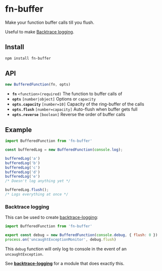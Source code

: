 # fn-buffer

Make your function buffer calls till you flush.

Useful to make [Backtrace logging](#backtrace-logging).

## Install

```sh
npm install fn-buffer
```

## API

```js
new BufferedFunction(fn, opts)
```

* **`fn`** `<function>(required)` The function to buffer calls of
* **`opts`** `[number|object]` Options or `capacity`
* **`opts.capacity`** `[number=10]` Capacity of the ring-buffer of the calls
* **`opts.flush`** `[number=capacity]` Auto-flush when buffer gets full
* **`opts.reverse`** `[boolean]` Reverse the order of buffer calls

## Example

```js
import BufferedFunction from 'fn-buffer'

const bufferedLog = new BufferedFunction(console.log);

bufferedLog('a')
bufferedLog('b')
bufferedLog('c')
bufferedLog('d')
bufferedLog('e')
/* Doesn't log anything yet */

bufferedLog.flush();
/* Logs everything at once */
```

### Backtrace logging

This can be used to create [backtrace-logging](http://www.exampler.com/writing/ring-buffer.pdf):

```js
import BufferedFunction from 'fn-buffer'

export const debug = new BufferedFunction(console.debug, { flush: 0 })
process.on('uncaughtExceptionMonitor', debug.flush)
```

This `debug` function will only log to console in the event of an `uncaughtException`.

See [**backtrace-logging**](https://github.com/laggingreflex/backtrace-logging) for a module that does exactly this.
